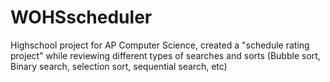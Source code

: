 # WOHSscheduler
Highschool project for AP Computer Science, created a "schedule rating project" while reviewing different types of searches and sorts 
(Bubble sort, Binary search, selection sort, sequential search, etc)
